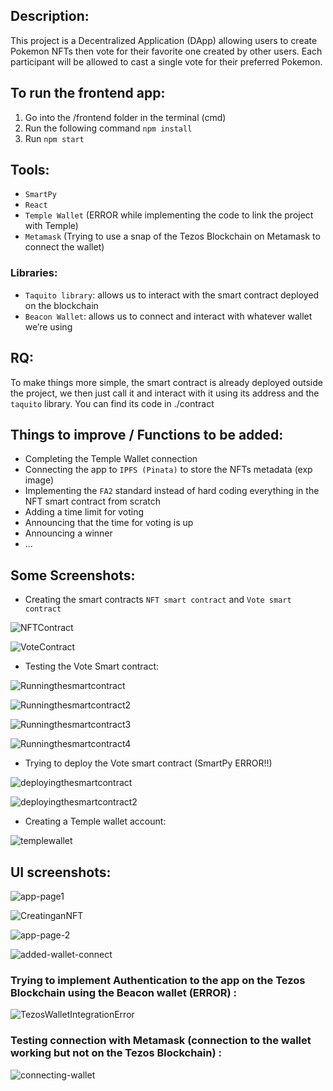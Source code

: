## Description:
This project is a Decentralized Application (DApp) allowing users to create Pokemon NFTs then vote for their favorite one created by other users. 
Each participant will be allowed to cast a single vote for their preferred Pokemon.

## To run the frontend app:
1) Go into the /frontend folder in the terminal (cmd)
2) Run the following command `npm install`
3) Run `npm start`

## Tools:
- `SmartPy`
- `React`
- `Temple Wallet` (ERROR while implementing the code to link the project with Temple)
- `Metamask` (Trying to use a snap of the Tezos Blockchain on Metamask to connect the wallet)
### Libraries:
- `Taquito library`: allows us to interact with the smart contract deployed on the blockchain
- `Beacon Wallet`: allows us to connect and interact with whatever wallet we’re using

## RQ: 
To make things more simple, the smart contract is already deployed outside the project, we then just call it and interact with it using its address and the `taquito` library.
You can find its code in ./contract

## Things to improve / Functions to be added:
- Completing the Temple Wallet connection
- Connecting the app to `IPFS (Pinata)` to store the NFTs metadata (exp image)
- Implementing the `FA2` standard instead of hard coding everything in the NFT smart contract from scratch
- Adding a time limit for voting
- Announcing that the time for voting is up
- Announcing a winner
- ...

## Some Screenshots:

- Creating the smart contracts `NFT smart contract` and `Vote smart contract`

![NFTContract](https://github.com/Ayed-Oukhay/Blockchain-Project-CYTech/assets/65503307/a67b558d-5304-4f59-b1d9-d9d1c4c0a0e7)

![VoteContract](https://github.com/Ayed-Oukhay/Blockchain-Project-CYTech/assets/65503307/70af273e-7c82-42d9-9aa9-f0ffebadb9d9)

- Testing the Vote Smart contract:

![Runningthesmartcontract](https://github.com/Ayed-Oukhay/Blockchain-Project-CYTech/assets/65503307/5195293a-7b3d-4a1d-bfbe-f6197950d3ac)

![Runningthesmartcontract2](https://github.com/Ayed-Oukhay/Blockchain-Project-CYTech/assets/65503307/e992a417-f22c-4639-9047-448bb4f37c82)

![Runningthesmartcontract3](https://github.com/Ayed-Oukhay/Blockchain-Project-CYTech/assets/65503307/77bab314-dfcf-485c-9276-908a62fe7c5a)

![Runningthesmartcontract4](https://github.com/Ayed-Oukhay/Blockchain-Project-CYTech/assets/65503307/0bee2f72-893b-4d9e-82d3-819ae1106021)

- Trying to deploy the Vote smart contract (SmartPy ERROR!!)
  
![deployingthesmartcontract](https://github.com/Ayed-Oukhay/Blockchain-Project-CYTech/assets/65503307/085b8edf-392c-4cc2-9fab-d8555524e261)

![deployingthesmartcontract2](https://github.com/Ayed-Oukhay/Blockchain-Project-CYTech/assets/65503307/dae3b0e8-8266-4e50-8105-6ef975c106db)

- Creating a Temple wallet account:

![templewallet](https://github.com/Ayed-Oukhay/Blockchain-Project-CYTech/assets/65503307/e7d85184-693b-44be-bead-01a67c5ff477)

## UI screenshots:

![app-page1](https://github.com/Ayed-Oukhay/Blockchain-Project-CYTech/assets/65503307/2445d271-ae82-4669-b62d-c629b12956c1)

![CreatinganNFT](https://github.com/Ayed-Oukhay/Blockchain-Project-CYTech/assets/65503307/a3fe7cd8-5416-41f0-a067-3368cd73dabd)

![app-page-2](https://github.com/Ayed-Oukhay/Blockchain-Project-CYTech/assets/65503307/c6a5e36f-6d0e-4530-8dbc-0f4aa9234beb)

![added-wallet-connect](https://github.com/Ayed-Oukhay/Blockchain-Project-CYTech/assets/65503307/c346c938-417e-4e09-a815-c4d5269f879d)

### Trying to implement Authentication to the app on the Tezos Blockchain using the Beacon wallet (ERROR) :

![TezosWalletIntegrationError](https://github.com/Ayed-Oukhay/Blockchain-Project-CYTech/assets/65503307/7183ad5d-5335-4a91-9e65-64d54702df47)

### Testing connection with Metamask (connection to the wallet working but not on the Tezos Blockchain) :

![connecting-wallet](https://github.com/Ayed-Oukhay/Blockchain-Project-CYTech/assets/65503307/8fb767b3-74bf-43dc-b8e1-82755c0d8cd6)

